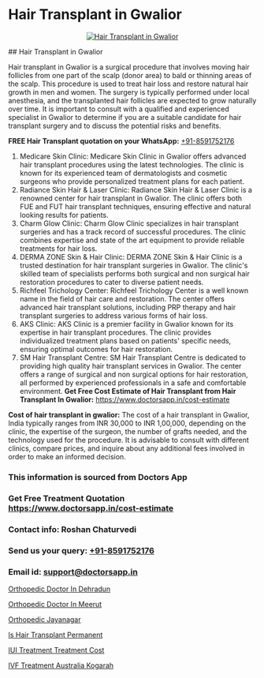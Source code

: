 # Hair Transplant in Gwalior

<p align="center">
  <a href="https://doctorsapp.co.in/treatment/hair-transplant">
    <img src="https://doctorsapp.co.in/uploads/treatment_image/transplant.jpg" alt="Hair Transplant in Gwalior">
  </a>
</p>
## Hair Transplant in Gwalior

Hair transplant in Gwalior is a surgical procedure that involves moving hair follicles from one part of the scalp (donor area) to bald or thinning areas of the scalp. This procedure is used to treat hair loss and restore natural hair growth in men and women. The surgery is typically performed under local anesthesia, and the transplanted hair follicles are expected to grow naturally over time. It is important to consult with a qualified and experienced specialist in Gwalior to determine if you are a suitable candidate for hair transplant surgery and to discuss the potential risks and benefits.

**FREE Hair Transplant quotation on your WhatsApp:**  [+91-8591752176](https://api.whatsapp.com/send?phone=8591752176)

1) Medicare Skin Clinic: Medicare Skin Clinic in Gwalior offers advanced hair transplant procedures using the latest technologies. The clinic is known for its experienced team of dermatologists and cosmetic surgeons who provide personalized treatment plans for each patient.
2) Radiance Skin Hair & Laser Clinic: Radiance Skin Hair & Laser Clinic is a renowned center for hair transplant in Gwalior. The clinic offers both FUE and FUT hair transplant techniques, ensuring effective and natural looking results for patients.
3) Charm Glow Clinic: Charm Glow Clinic specializes in hair transplant surgeries and has a track record of successful procedures. The clinic combines expertise and state of the art equipment to provide reliable treatments for hair loss.
4) DERMA ZONE Skin & Hair Clinic: DERMA ZONE Skin & Hair Clinic is a trusted destination for hair transplant surgeries in Gwalior. The clinic's skilled team of specialists performs both surgical and non surgical hair restoration procedures to cater to diverse patient needs.
5) Richfeel Trichology Center: Richfeel Trichology Center is a well known name in the field of hair care and restoration. The center offers advanced hair transplant solutions, including PRP therapy and hair transplant surgeries to address various forms of hair loss.
6) AKS Clinic: AKS Clinic is a premier facility in Gwalior known for its expertise in hair transplant procedures. The clinic provides individualized treatment plans based on patients' specific needs, ensuring optimal outcomes for hair restoration.
7) SM Hair Transplant Centre: SM Hair Transplant Centre is dedicated to providing high quality hair transplant services in Gwalior. The center offers a range of surgical and non surgical options for hair restoration, all performed by experienced professionals in a safe and comfortable environment.
**Get Free Cost Estimate of Hair Transplant from Hair Transplant In Gwalior:** https://www.doctorsapp.in/cost-estimate

**Cost of hair transplant in gwalior:**
The cost of a hair transplant in Gwalior, India typically ranges from INR 30,000 to INR 1,00,000, depending on the clinic, the expertise of the surgeon, the number of grafts needed, and the technology used for the procedure. It is advisable to consult with different clinics, compare prices, and inquire about any additional fees involved in order to make an informed decision.

### This information is sourced from Doctors App 
### Get Free Treatment Quotation https://www.doctorsapp.in/cost-estimate
### Contact info: Roshan Chaturvedi 
### Send us your query: [+91-8591752176](https://api.whatsapp.com/send?phone=8591752176) 
### Email id: support@doctorsapp.in

[Orthopedic Doctor In Dehradun](https://www.linkedin.com/pulse/orthopedic-doctor-dehradun-acl-tear-treatment-ntkfe?trackingId=bzAjYQXTU5Cm7TZUdiZssA%3D%3D&lipi=urn%3Ali%3Apage%3Ad_flagship3_company_admin%3BxUBWLKzDRA2fVBqJ%2Fp%2FTnw%3D%3D)

[Orthopedic Doctor In Meerut](https://www.linkedin.com/pulse/orthopedic-doctor-meerut-meniscus-tear-treatment-7tnve?trackingId=uyNk9RAzKTLmeiRSHi2wUw%3D%3D&lipi=urn%3Ali%3Apage%3Ad_flagship3_company_admin%3BYMgSyE7iTb6%2BgQ5kQEIvvw%3D%3D)

[Orthopedic Jayanagar](https://medium.com/@manish632504/orthopedic-jayanagar-59043e737938)

[Is Hair Transplant Permanent](https://medium.com/@kushalrao10/is-hair-transplant-permanent-9adbb7dfe9ca)

[IUI Treatment Treatment Cost](https://doctors-apps.github.io/doctorsapp/iui-treatment-treatment-cost)

[IVF Treatment Australia Kogarah](https://doctors-apps.github.io/doctorsapp/ivf-treatment-australia-kogarah)

